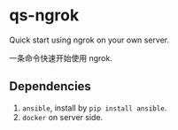 # qs-ngrok
Quick start using ngrok on your own server.

一条命令快速开始使用 ngrok.

## Dependencies
1. `ansible`, install by `pip install ansible`.
2. `docker` on server side.
